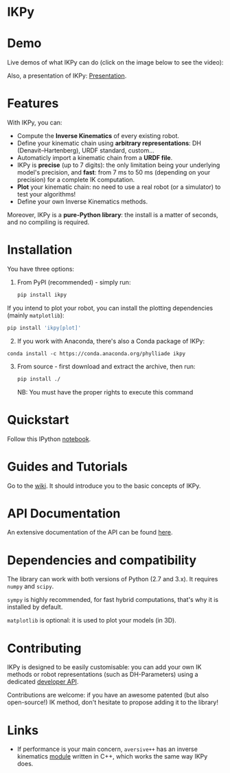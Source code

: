 # IKPy #


# Demo

Live demos of what IKPy can do (click on the image below to see the video):


Also, a presentation of IKPy: [Presentation](https://github.com/Phylliade/ikpy/blob/master/tutorials/IKPy%20speech.pdf).

# Features
With IKPy, you can:

* Compute the **Inverse Kinematics** of every existing robot.
* Define your kinematic chain using **arbitrary representations**: DH (Denavit–Hartenberg), URDF standard, custom...
* Automaticly import a kinematic chain from a **URDF file**.
* IKPy is **precise** (up to 7 digits): the only limitation being your underlying model's precision, and **fast**: from 7 ms to 50 ms (depending on your precision) for a complete IK computation.
* **Plot** your kinematic chain: no need to use a real robot (or a simulator) to test your algorithms!
* Define your own Inverse Kinematics methods.

Moreover, IKPy is a **pure-Python library**: the install is a matter of seconds, and no compiling is required.

# Installation
You have three options:


1. From PyPI (recommended) - simply run:

   ```bash
   pip install ikpy
   ```
  If you intend to plot your robot, you can install the plotting dependencies (mainly `matplotlib`):
  ```bash
  pip install 'ikpy[plot]'
  ```

2. If you work with Anaconda, there's also a Conda package of IKPy:
  ```
  conda install -c https://conda.anaconda.org/phylliade ikpy
  ```

3. From source - first download and extract the archive, then run:

   ```bash
   pip install ./
   ```
   NB: You must have the proper rights to execute this command

# Quickstart
Follow this IPython [notebook](https://github.com/Phylliade/ikpy/blob/master/tutorials/Quickstart.ipynb).

# Guides and Tutorials
Go to the [wiki](https://github.com/Phylliade/ikpy/wiki). It should introduce you to the basic concepts of IKPy.

# API Documentation
An extensive documentation of the API can be found [here](http://ikpy.readthedocs.org).

# Dependencies and compatibility
The library can work with both versions of Python (2.7 and 3.x).
It requires `numpy` and `scipy`.

`sympy` is highly recommended, for fast hybrid computations, that's why it is installed by default.

`matplotlib` is optional: it is used to plot your models (in 3D).


# Contributing
IKPy is designed to be easily customisable: you can add your own IK methods or robot representations (such as DH-Parameters) using a dedicated [developer API](https://github.com/Phylliade/ikpy/wiki/Contributing).

Contributions are welcome: if you have an awesome patented (but also open-source!) IK method, don't hesitate to propose adding it to the library!

# Links
* If performance is your main concern, `aversive++` has an inverse kinematics [module](https://github.com/AversivePlusPlus/ik) written in C++, which works the same way IKPy does.
